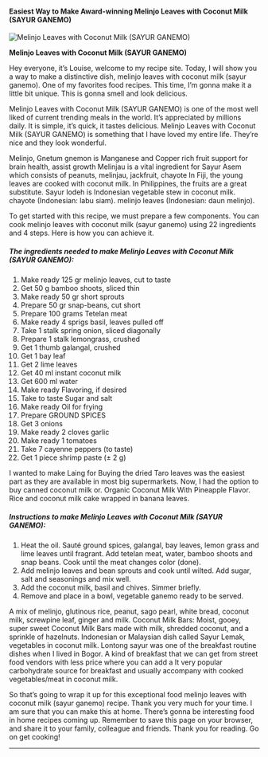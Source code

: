             

#### Easiest Way to Make Award-winning Melinjo Leaves with Coconut Milk (SAYUR GANEMO)

![Melinjo Leaves with Coconut Milk (SAYUR GANEMO)](https://img-global.cpcdn.com/recipes/2535964_8d008422dd367412/751x532cq70/melinjo-leaves-with-coconut-milk-sayur-ganemo-recipe-main-photo.jpg)

**Melinjo Leaves with Coconut Milk (SAYUR GANEMO)**

Hey everyone, it’s Louise, welcome to my recipe site. Today, I will show you a way to make a distinctive dish, melinjo leaves with coconut milk (sayur ganemo). One of my favorites food recipes. This time, I’m gonna make it a little bit unique. This is gonna smell and look delicious.

Melinjo Leaves with Coconut Milk (SAYUR GANEMO) is one of the most well liked of current trending meals in the world. It’s appreciated by millions daily. It is simple, it’s quick, it tastes delicious. Melinjo Leaves with Coconut Milk (SAYUR GANEMO) is something that I have loved my entire life. They’re nice and they look wonderful.

Melinjo, Gnetum gnemon is Manganese and Copper rich fruit support for brain health, assist growth Melinjau is a vital ingredient for Sayur Asem which consists of peanuts, melinjau, jackfruit, chayote In Fiji, the young leaves are cooked with coconut milk. In Philippines, the fruits are a great substitute. Sayur lodeh is Indonesian vegetable stew in coconut milk. chayote (Indonesian: labu siam). melinjo leaves (Indonesian: daun melinjo).

To get started with this recipe, we must prepare a few components. You can cook melinjo leaves with coconut milk (sayur ganemo) using 22 ingredients and 4 steps. Here is how you can achieve it.

##### The ingredients needed to make Melinjo Leaves with Coconut Milk (SAYUR GANEMO):

1.  Make ready 125 gr melinjo leaves, cut to taste
2.  Get 50 g bamboo shoots, sliced ​​thin
3.  Make ready 50 gr short sprouts
4.  Prepare 50 gr snap-beans, cut short
5.  Prepare 100 grams Tetelan meat
6.  Make ready 4 sprigs basil, leaves pulled off
7.  Take 1 stalk spring onion, sliced ​​diagonally
8.  Prepare 1 stalk lemongrass, crushed
9.  Get 1 thumb galangal, crushed
10.  Get 1 bay leaf
11.  Get 2 lime leaves
12.  Get 40 ml instant coconut milk
13.  Get 600 ml water
14.  Make ready Flavoring, if desired
15.  Take to taste Sugar and salt
16.  Make ready Oil for frying
17.  Prepare GROUND SPICES
18.  Get 3 onions
19.  Make ready 2 cloves garlic
20.  Make ready 1 tomatoes
21.  Take 7 cayenne peppers (to taste)
22.  Get 1 piece shrimp paste (± 2 g)

I wanted to make Laing for Buying the dried Taro leaves was the easiest part as they are available in most big supermarkets. Now, I had the option to buy canned coconut milk or. Organic Coconut Milk With Pineapple Flavor. Rice and coconut milk cake wrapped in banana leaves.

##### Instructions to make Melinjo Leaves with Coconut Milk (SAYUR GANEMO):

1.  Heat the oil. Sauté ground spices, galangal, bay leaves, lemon grass and lime leaves until fragrant. Add tetelan meat, water, bamboo shoots and snap beans. Cook until the meat changes color (done).
2.  Add melinjo leaves and bean sprouts and cook until wilted. Add sugar, salt and seasonings and mix well.
3.  Add the coconut milk, basil and chives. Simmer briefly.
4.  Remove and place in a bowl, vegetable ganemo ready to be served.

A mix of melinjo, glutinous rice, peanut, sago pearl, white bread, coconut milk, screwpine leaf, ginger and milk. Coconut Milk Bars: Moist, gooey, super sweet Coconut Milk Bars made with milk, shredded coconut, and a sprinkle of hazelnuts. Indonesian or Malaysian dish called Sayur Lemak, vegetables in coconut milk. Lontong sayur was one of the breakfast routine dishes when I lived in Bogor. A kind of breakfast that we can get from street food vendors with less price where you can add a It very popular carbohydrate source for breakfast and usually accompany with cooked vegetables/meat in coconut milk.

So that’s going to wrap it up for this exceptional food melinjo leaves with coconut milk (sayur ganemo) recipe. Thank you very much for your time. I am sure that you can make this at home. There’s gonna be interesting food in home recipes coming up. Remember to save this page on your browser, and share it to your family, colleague and friends. Thank you for reading. Go on get cooking!

* * *